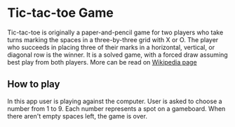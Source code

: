 # Tic-tac-toe Game
Tic-tac-toe is originally a  paper-and-pencil game for two players who take turns marking the spaces in a three-by-three grid with X or O. 
The player who succeeds in placing three of their marks in a horizontal, vertical, or diagonal row is the winner. 
It is a solved game, with a forced draw assuming best play from both players.
More can be read on [Wikipedia page](https://en.wikipedia.org/wiki/Tic-tac-toe)


## How to play 
In this app user is playing against the computer. User is asked to choose a number from 1 to 9. 
Each number represents a spot on a gameboard. 
When there aren't empty spaces left, the game is over.
